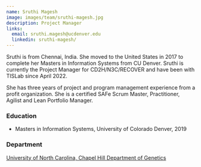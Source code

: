 ```yaml
---
name: Sruthi Magesh
image: images/team/sruthi-magesh.jpg
description: Project Manager
links:
  email: sruthi.magesh@ucdenver.edu
  linkedin: sruthi-magesh/
---
```


Sruthi is from Chennai, India. She moved to the United States in 2017 to complete her Masters in Information Systems from CU Denver. Sruthi is currently the Project Manager for CD2H/N3C/RECOVER and have been with TISLab since April 2022.

She has three years of project and program management experience from a profit organization. She is a certified SAFe Scrum Master, Practitioner, Agilist and Lean Portfolio Manager.

### Education

- Masters in Information Systems, University of Colorado Denver, 2019

### Department

[University of North Carolina, Chapel Hill Department of Genetics](https://www.med.unc.edu/genetics)
